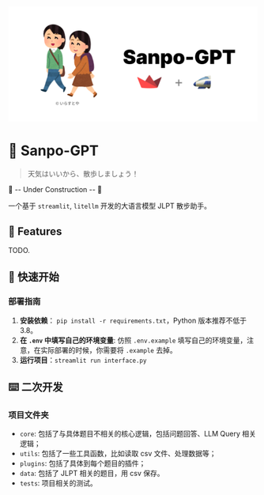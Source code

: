 ![header-image](./assets/github-header.png)

# 🚶‍ Sanpo-GPT

> 天気はいいから、散歩しましょう！

👷 --  Under Construction   -- 👷

一个基于 `streamlit`, `litellm` 开发的大语言模型 JLPT 散步助手。


## 🌈 Features

TODO.

## 🚀 快速开始

### 部署指南

1. **安装依赖**： `pip install -r requirements.txt`，Python 版本推荐不低于 3.8。
2. **在 `.env` 中填写自己的环境变量**: 仿照 `.env.example` 填写自己的环境变量，注意，在实际部署的时候，你需要将 `.example` 去掉。
3. **运行项目**：`streamlit run interface.py` 


## ⌨️ 二次开发

### 项目文件夹

- `core`: 包括了与具体题目不相关的核心逻辑，包括问题回答、LLM Query 相关逻辑；
- `utils`: 包括了一些工具函数，比如读取 csv 文件、处理数据等；
- `plugins`: 包括了具体到每个题目的插件；
- `data`: 包括了 JLPT 相关的题目，用 csv 保存。
- `tests`: 项目相关的测试。